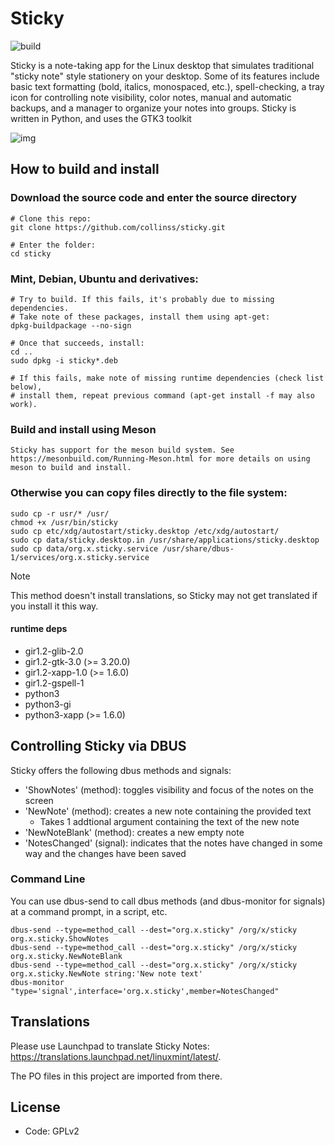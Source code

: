 # Sticky
![build](https://github.com/linuxmint/sticky/actions/workflows/build.yml/badge.svg)

Sticky is a note-taking app for the Linux desktop that simulates traditional "sticky note" style stationery on your desktop. Some of its features include basic text formatting (bold, italics, monospaced, etc.), spell-checking, a tray icon for controlling note visibility, color notes, manual and automatic backups, and a manager to organize your notes into groups. Sticky is written in Python, and uses the GTK3 toolkit

![img](https://linuxmint.com/pictures/screenshots/uma/sticky.png)


## How to build and install

### Download the source code and enter the source directory
```
# Clone this repo:
git clone https://github.com/collinss/sticky.git

# Enter the folder:
cd sticky
```
### Mint, Debian, Ubuntu and derivatives:
```
# Try to build. If this fails, it's probably due to missing dependencies.
# Take note of these packages, install them using apt-get:
dpkg-buildpackage --no-sign

# Once that succeeds, install:
cd ..
sudo dpkg -i sticky*.deb

# If this fails, make note of missing runtime dependencies (check list below),
# install them, repeat previous command (apt-get install -f may also work).
```
### Build and install using Meson
```
Sticky has support for the meson build system. See https://mesonbuild.com/Running-Meson.html for more details on using meson to build and install.
```
### Otherwise you can copy files directly to the file system:
```
sudo cp -r usr/* /usr/
chmod +x /usr/bin/sticky
sudo cp etc/xdg/autostart/sticky.desktop /etc/xdg/autostart/
sudo cp data/sticky.desktop.in /usr/share/applications/sticky.desktop
sudo cp data/org.x.sticky.service /usr/share/dbus-1/services/org.x.sticky.service
```
> [!NOTE]
> This method doesn't install translations, so Sticky may not get translated if you install it this way.

#### runtime deps
- gir1.2-glib-2.0
- gir1.2-gtk-3.0 (>= 3.20.0)
- gir1.2-xapp-1.0 (>= 1.6.0)
- gir1.2-gspell-1
- python3
- python3-gi
- python3-xapp (>= 1.6.0)

## Controlling Sticky via DBUS
Sticky offers the following dbus methods and signals:
- 'ShowNotes' (method): toggles visibility and focus of the notes on the screen
- 'NewNote' (method): creates a new note containing the provided text
    - Takes 1 addtional argument containing the text of the new note
- 'NewNoteBlank' (method): creates a new empty note
- 'NotesChanged' (signal): indicates that the notes have changed in some way and the changes have been saved

### Command Line
You can use dbus-send to call dbus methods (and dbus-monitor for signals) at a command prompt, in a script, etc.
```
dbus-send --type=method_call --dest="org.x.sticky" /org/x/sticky org.x.sticky.ShowNotes
dbus-send --type=method_call --dest="org.x.sticky" /org/x/sticky org.x.sticky.NewNoteBlank
dbus-send --type=method_call --dest="org.x.sticky" /org/x/sticky org.x.sticky.NewNote string:'New note text'
dbus-monitor "type='signal',interface='org.x.sticky',member=NotesChanged"
```

## Translations
Please use Launchpad to translate Sticky Notes: https://translations.launchpad.net/linuxmint/latest/.

The PO files in this project are imported from there.

## License
- Code: GPLv2
